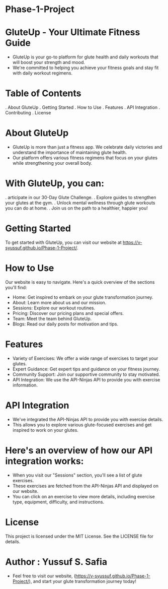 # Phase-1-Project

# GluteUp - Your Ultimate Fitness Guide


- GluteUp is your go-to platform for glute health and daily workouts that will boost your strength and mood. 
- We're committed to helping you achieve your fitness goals and stay fit with daily workout regimens.

# Table of Contents
  . About GluteUp
  . Getting Started
  . How to Use
  . Features
  . API Integration
  . Contributing
  . License

# About GluteUp
- GluteUp is more than just a fitness app. We celebrate daily victories and understand the importance of maintaining glute health. 
- Our platform offers various fitness regimens that focus on your glutes while strengthening your overall body.

# With GluteUp, you can:

. articipate in our 30-Day Glute Challenge.
. Explore guides to strengthen your glutes at the gym.
. Unlock mental wellness through glute workouts you can do at home.
. Join us on the path to a healthier, happier you!

# Getting Started
To get started with GluteUp, you can visit our website at https://v-syussuf.github.io/Phase-1-Project/.

# How to Use
Our website is easy to navigate. Here's a quick overview of the sections you'll find:

- Home: Get inspired to embark on your glute transformation journey.
- About: Learn more about us and our mission.
- Sessions: Explore our workout routines.
- Pricing: Discover our pricing plans and special offers.
- Team: Meet the team behind GluteUp.
- Blogs: Read our daily posts for motivation and tips.

# Features
- Variety of Exercises: We offer a wide range of exercises to target your glutes.
- Expert Guidance: Get expert tips and guidance on your fitness journey.
- Community Support: Join our supportive community to stay motivated.
- API Integration: We use the API-Ninjas API to provide you with exercise information.

# API Integration
- We've integrated the API-Ninjas API to provide you with exercise details. 
- This allows you to explore various glute-focused exercises and get inspired to work on your glutes.

# Here's an overview of how our API integration works:

- When you visit our "Sessions" section, you'll see a list of glute exercises.
- These exercises are fetched from the API-Ninjas API and displayed on our website.
- You can click on an exercise to view more details, including exercise type, equipment, difficulty, and instructions.


# License
This project is licensed under the MIT License. See the LICENSE file for details.

# Author : Yussuf S. Safia

- Feel free to visit our website, (https://v-syussuf.github.io/Phase-1-Project/), and start your glute transformation journey today!
